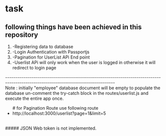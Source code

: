 # task

## following things have been achieved in this repository 
<ol>
  <li>-Registering data to database</li>
 <li>-Login Authentication with Passportjs</li>
 <li>-Pagination for UserList APi End point </li>
 <li>-Userlist APi will only work when the user is logged in otherwise it will redirect to login page</li>
 </ol> 
 -------------------------------------------------------------------------------------------------------------------------------------
 <br/> Note : initially "employee" database document will be empty to populate the database un-comment the try-catch block in the routes/userlist.js and execute the entire app once. 
 <br/>
 
<ul>
    # for Pagination Route use following route
    <li>http://localhost:3000/userlist?page=1&limit=5</li>
</ul>
<br/>
##### JSON Web token is not implemented. 
